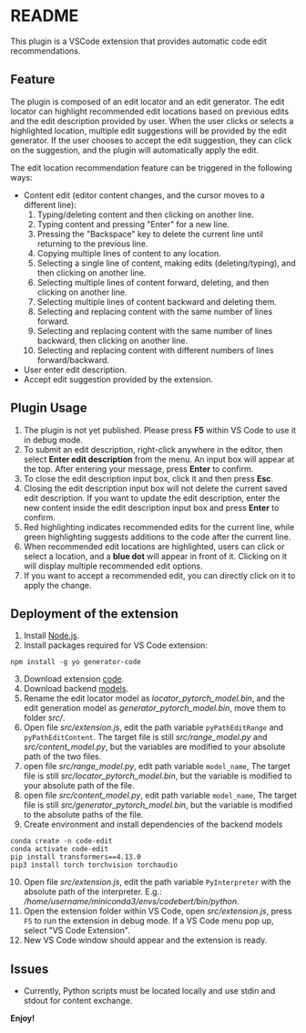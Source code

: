 # README

This plugin is a VSCode extension that provides automatic code edit recommendations.

## Feature
The plugin is composed of an edit locator and an edit generator. The edit locator can highlight recommended edit locations based on previous edits and the edit description provided by user. When the user clicks or selects a highlighted location, multiple edit suggestions will be provided by the edit generator. If the user chooses to accept the edit suggestion, they can click on the suggestion, and the plugin will automatically apply the edit.

The edit location recommendation feature can be triggered in the following ways:
* Content edit (editor content changes, and the cursor moves to a different line):
    1. Typing/deleting content and then clicking on another line.
    2. Typing content and pressing "Enter" for a new line.
    3. Pressing the "Backspace" key to delete the current line until returning to the previous line.
    4. Copying multiple lines of content to any location.
    5. Selecting a single line of content, making edits (deleting/typing), and then clicking on another line.
    6. Selecting multiple lines of content forward, deleting, and then clicking on another line.
    7. Selecting multiple lines of content backward and deleting them.
    8. Selecting and replacing content with the same number of lines forward.
    9. Selecting and replacing content with the same number of lines backward, then clicking on another line.
    10. Selecting and replacing content with different numbers of lines forward/backward.
* User enter edit description.
* Accept edit suggestion provided by the extension.

## Plugin Usage
1. The plugin is not yet published. Please press **F5** within VS Code to use it in debug mode.
2. To submit an edit description, right-click anywhere in the editor, then select **Enter edit description** from the menu. An input box will appear at the top. After entering your message, press **Enter** to confirm.
3. To close the edit description input box, click it and then press **Esc**.
4. Closing the edit description input box will not delete the current saved edit description. If you want to update the edit description, enter the new content inside the edit description input box and press **Enter** to confirm.
5. Red highlighting indicates recommended edits for the current line, while green highlighting suggests additions to the code after the current line.
6. When recommended edit locations are highlighted, users can click or select a location, and a **blue dot** will appear in front of it. Clicking on it will display multiple recommended edit options.
7. If you want to accept a recommended edit, you can directly click on it to apply the change.

## Deployment of the extension
1. Install [Node.js](https://nodejs.org/en/download).
2. Install packages required for VS Code extension: 
```
npm install -g yo generator-code
```
3. Download extension [code](https://github.com/code-philia/Code-Edit).
4. Download backend [models]().
5. Rename the edit locator model as *locator_pytorch_model.bin*, and the edit generation model as *generator_pytorch_model.bin*, move them to folder *src/*.
6. Open file *src/extension.js*, edit the path variable `pyPathEditRange` and `pyPathEditContent`. The target file is still *src/range_model.py* and *src/content_model.py*, but the variables are modified to your absolute path of the two files.
7. open file *src/range_model.py*, edit path variable `model_name`, The target file is still *src/locator_pytorch_model.bin*, but the variable is modified to your absolute path of the file.
8. open file *src/content_model.py*, edit path variable `model_name`, The target file is still *src/generator_pytorch_model.bin*, but the variable is modified to the absolute paths of the file.
9. Create environment and install dependencies of the backend models
```
conda create -n code-edit
conda activate code-edit
pip install transformers==4.13.0
pip3 install torch torchvision torchaudio
```
10. Open file *src/extension.js*, edit the path variable `PyInterpreter` with the absolute path of the interpreter. E.g.: */home/username/miniconda3/envs/codebert/bin/python*.
11. Open the extension folder within VS Code, open *src/extension.js*, press `F5` to run the extension in debug mode. If a VS Code menu pop up, select "VS Code Extension".
12. New VS Code window should appear and the extension is ready. 

## Issues

* Currently, Python scripts must be located locally and use stdin and stdout for content exchange.

**Enjoy!**
